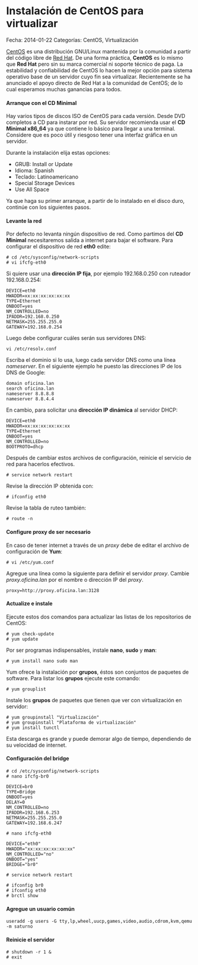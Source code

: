 Instalación de CentOS para virtualizar
======================================

Fecha: 2014-01-22
Categorías: CentOS, Virtualización

[CentOS](https://www.centos.org/) es una distribución GNU/Linux mantenida por la comunidad a partir del código libre de [Red Hat](https://www.redhat.com/). De una forma práctica, **CentOS** es lo mismo que **Red Hat** pero sin su marca comercial ni soporte técnico de paga. La estabilidad y confiabilidad de CentOS lo hacen la mejor opción para sistema operativo base de un servidor cuyo fin sea virtualizar. Recientemente se ha anunciado el apoyo directo de Red Hat a la comunidad de CentOS; de lo cual esperamos muchas ganancias para todos.

<!-- break -->

#### Arranque con el CD Minimal

Hay varios tipos de discos ISO de CentOS para cada versión. Desde DVD completos a CD para instarar por red. Su servidor recomienda usar el **CD Minimal x86_64** ya que contiene lo básico para llegar a una terminal. Considere que es poco útil y riesgoso tener una interfaz gráfica en un servidor. 

Durante la instalación elija estas opciones:

* GRUB: Install or Update
* Idioma: Spanish
* Teclado: Latinoamericano
* Special Storage Devices
* Use All Space

Ya que haga su primer arranque, a partir de lo instalado en el disco duro, continúe con los siguientes pasos.

#### Levante la red

Por defecto no levanta ningún dispositivo de red. Como partimos del **CD Minimal** necesitaremos salida a internet para bajar el software. Para configurar el dispositivo de red **eth0** edite:

    # cd /etc/sysconfig/network-scripts
    # vi ifcfg-eth0

Si quiere usar una **dirección IP fija**, por ejemplo 192.168.0.250 con ruteador 192.168.0.254:

    DEVICE=eth0
    HWADDR=xx:xx:xx:xx:xx:xx
    TYPE=Ethernet
    ONBOOT=yes
    NM_CONTROLLED=no
    IPADDR=192.168.0.250
    NETMASK=255.255.255.0
    GATEWAY=192.168.0.254

Luego debe configurar cuáles serán sus servidores DNS:

    vi /etc/resolv.conf

Escriba el dominio si lo usa, luego cada servidor DNS como una línea _nameserver_. En el siguiente ejemplo he puesto las direcciones IP de los DNS de Google:

    domain oficina.lan
    search oficina.lan
    nameserver 8.8.8.8
    nameserver 8.8.4.4

En cambio, para solicitar una **dirección IP dinámica** al servidor DHCP:

    DEVICE=eth0
    HWADDR=xx:xx:xx:xx:xx:xx
    TYPE=Ethernet
    ONBOOT=yes
    NM_CONTROLLED=no
    BOOTPROTO=dhcp

Después de cambiar estos archivos de configuración, reinicie el servicio de red para hacerlos efectivos.

    # service network restart

Revise la dirección IP obtenida con:

    # ifconfig eth0

Revise la tabla de ruteo también:

    # route -n

#### Configure proxy de ser necesario

En caso de tener internet a través de un _proxy_ debe de editar el archivo de configuración de **Yum**:

    # vi /etc/yum.conf

Agregue una línea como la siguiente para definir el servidor _proxy_. Cambie _proxy.oficina.lan_ por el nombre o dirección IP del _proxy_.

    proxy=http://proxy.oficina.lan:3128

#### Actualize e instale

Ejecute estos dos comandos para actualizar las listas de los repositorios de CentOS:

    # yum check-update
    # yum update

Por ser programas indispensables, instale **nano**, **sudo** y **man**:

    # yum install nano sudo man

Yum ofrece la instalación por **grupos**, éstos son conjuntos de paquetes de software. Para listar los **grupos** ejecute este comando:

    # yum grouplist

Instale los **grupos** de paquetes que tienen que ver con virtualización en servidor:

    # yum groupinstall "Virtualización"
    # yum groupinstall "Plataforma de virtualización"
    # yum install tunctl

Esta descarga es grande y puede demorar algo de tiempo, dependiendo de su velocidad de internet.

#### Configuración del bridge

    # cd /etc/sysconfig/network-scripts
    # nano ifcfg-br0

    DEVICE=br0
    TYPE=Bridge
    ONBOOT=yes
    DELAY=0
    NM_CONTROLLED=no
    IPADDR=192.168.6.253
    NETMASK=255.255.255.0
    GATEWAY=192.168.6.247

    # nano ifcfg-eth0

    DEVICE="eth0"
    HWADDR="xx:xx:xx:xx:xx:xx"
    NM_CONTROLLED="no"
    ONBOOT="yes"
    BRIDGE="br0"

    # service network restart

    # ifconfig br0
    # ifconfig eth0
    # brctl show

#### Agregue un usuario común

    useradd -g users -G tty,lp,wheel,uucp,games,video,audio,cdrom,kvm,qemu -m saturno

#### Reinicie el servidor

    # shutdown -r 1 &
    # exit

